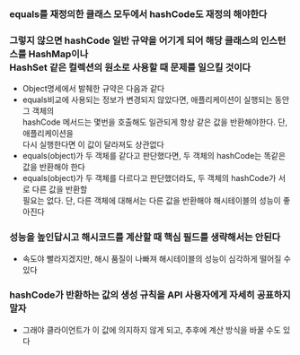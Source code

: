 ### equals를 재정의한 클래스 모두에서 hashCode도 재정의 해야한다
### 그렇지 않으면 hashCode 일반 규약을 어기게 되어 해당 클래스의 인스턴스를 HashMap이나<br>HashSet 같은 컬렉션의 원소로 사용할 때 문제를 일으킬 것이다
* Object명세에서 발췌한 규약은 다음과 같다
* equals비교에 사용되는 정보가 변경되지 않았다면, 애플리케이션이 실행되는 동안 그 객체의<br> 
hashCode 메서드는 몇번을 호출해도 일관되게 항상 같은 값을 반환해야한다. 단, 애플리케이션을<br>
다시 실행한다면 이 값이 달라져도 상관없다
* equals(object)가 두 객체를 같다고 판단했다면, 두 객체의 hashCode는 똑같은 값을 반환해야 한다
* equals(object)가 두 객체를 다르다고 판단했더라도, 두 객체의 hashCode가 서로 다른 값을 반환할<br>
필요는 없다. 단, 다른 객체에 대해서는 다른 값을 반환해야 해시테이블의 성능이 좋아진다

### 성능을 높인답시고 해시코드를 계산할 때 핵심 필드를 생략해서는 안된다
* 속도야 빨라지겠지만, 해시 품질이 나빠져 해시테이블의 성능이 심각하게 떨어질 수 있다

### hashCode가 반환하는 값의 생성 규칙을 API 사용자에게 자세히 공표하지 말자
* 그래야 클라이언트가 이 값에 의지하지 않게 되고, 추후에 계산 방식을 바꿀 수도 있다

